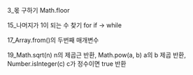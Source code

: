 3_몫 구하기 Math.floor

15_나머지가 1이 되는 수 찾기 for if -> while

17_Array.from()의 두번째 매개변수

19_Math.sqrt(n) n의 제곱근 반환, Math.pow(a, b) a의 b 제곱 반환, Number.isInteger(c) c가 정수이면 true 반환
